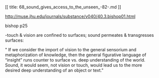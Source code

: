 [[
title: 68_sound_gives_access_to_the_unseen_-82-.md
]]

<http://muse.jhu.edu/journals/substance/v040/40.3.bishop01.html>

  

bishop p25

  

-touch & vision are confined to surfaces; sound permeates & transgresses surfaces:

  

" If we consider the import of vision to the general sensorium and
metaphorization of knowledge, then the general figurative language of
“insight” runs counter to surface vs. deep understanding of the world. Sound,
it would seem, not vision or touch, would lead us to the more desired deep
understanding of an object or text."
